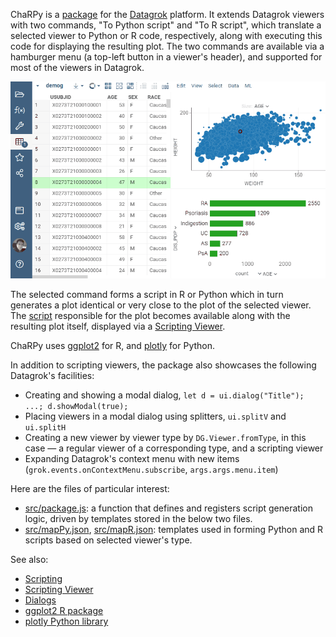 ChaRPy is a [package](https://datagrok.ai/help/develop/develop#packages) for the [Datagrok](https://datagrok.ai) platform.
It extends Datagrok viewers with two commands, "To Python script" and "To R script", which translate a selected viewer to Python or R code, respectively, along with executing this code for displaying the resulting plot. The two commands are available via a hamburger menu (a top-left button in a viewer's header), and supported for most of the viewers in Datagrok.

![ChaRPy Demo](./charpy.gif)

The selected command forms a script in R or Python which in turn generates a plot identical or very close to the plot of the selected viewer. The [script](https://datagrok.ai/help/develop/scripting) responsible for the plot becomes available along with the resulting plot itself, displayed via a [Scripting Viewer](https://datagrok.ai/help/visualize/viewers/scripting-viewer).

ChaRPy uses [ggplot2](https://cran.r-project.org/web/packages/ggplot2/index.html) for R, and [plotly](https://plotly.com/python/) for Python.

In addition to scripting viewers, the package also showcases the following Datagrok's facilities:

* Creating and showing a modal dialog, `let d = ui.dialog("Title"); ...; d.showModal(true);`
* Placing viewers in a modal dialog using splitters, `ui.splitV` and `ui.splitH`
* Creating a new viewer by viewer type by `DG.Viewer.fromType`, in this case — a regular viewer of a corresponding type, and a scripting viewer
* Expanding Datagrok's context menu with new items (`grok.events.onContextMenu.subscribe`, `args.args.menu.item`)

Here are the files of particular interest:

  * [src/package.js](https://github.com/datagrok-ai/public/blob/master/packages/ChaRPy/src/package.js): a function that defines and registers script generation logic, driven by templates stored in the below two files.
  * [src/mapPy.json](https://github.com/datagrok-ai/public/blob/master/packages/ChaRPy/src/mapPy.json), [src/mapR.json](https://github.com/datagrok-ai/public/blob/master/packages/ChaRPy/src/mapR.json): templates used in forming Python and R scripts based on selected viewer's type.

See also:

  * [Scripting](https://datagrok.ai/help/develop/scripting)
  * [Scripting Viewer](https://datagrok.ai/help/visualize/viewers/scripting-viewer)
  * [Dialogs](https://github.com/datagrok-ai/public/tree/master/packages/ApiSamples/scripts/ui/dialogs)
  * [ggplot2 R package](https://cran.r-project.org/web/packages/ggplot2/index.html)
  * [plotly Python library](https://plotly.com/python/)
